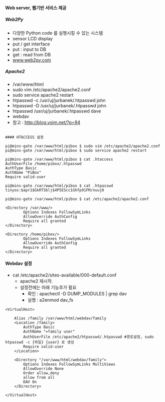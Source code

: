 #### Web server, 웹기반 서비스 제공

##### Web2Py
 - 다양한 Python code 를 실행시킬 수 있는 시스템
 - sensor LCD display
 - put / get interface 
  - put : input to DB
  - get : read from DB
 - www.web2py.com

##### Apache2
 - /var/www/html
 - sudo vim /etc/apache2/apache2.conf
 - sudo service apache2 restart
 - htpasswd -c /usr/uj/jurbanek/.htpasswd john
 - htpasswd -D /usr/uj/jurbanek/.htpasswd john
 - htpasswd /usr/uj/jurbanek/.htpasswd dave
 - webdav 
 - 참고 : http://blog.yojm.net/?p=94
 
```

#### HTACCESS 설정

pi@mins-gate /var/www/html/pibox $ sudo vim /etc/apache2/apache2.conf
pi@mins-gate /var/www/html/pibox $ sudo service apache2 restart

pi@mins-gate /var/www/html/pibox $ cat .htaccess
AuthUserFile /home/pibox/.htpasswd
AuthType Basic
AuthName "PiBox"
Require valid-user

pi@mins-gate /var/www/html/pibox $ cat .htpasswd
tinyos:$apr1$GkRTSblj$4P5EScc1Ghfp91FM/nuuj0

pi@mins-gate /var/www/html/pibox $ cat /etc/apache2/apache2.conf

<Directory /var/www/>
        Options Indexes FollowSymLinks
        AllowOverride AuthConfig
        Require all granted
</Directory>

<Directory /home/pibox/>
        Options Indexes FollowSymLinks
        AllowOverride AuthConfig
        Require all granted
</Directory>
```


#### Webdav 설정
- cat /etc/apache2/sites-available/000-default.conf
  - apache2 재시작.
  - 설정전에는 아래 기능추가 필요 
    - 확인 :  apachectl -D DUMP_MODULES | grep dav
    - 실행 : a2enmod dav_fs
```
<VirtualHost>
 
    Alias /family /var/www/html/webdav/family
    <Location /family>
        AuthType Basic
        AuthName "=family user"
        AuthUserFile /etc/apache2/htpasswd/.htpasswd #경로설정, sudo htpasswd -c {파일} {user} 로 생성
        Require valid-user
    </Location>

    <Directory "/var/www/html/webdav/family">
        Options Indexes FollowSymLinks MultiViews
        AllowOverride None
        Order allow,deny
        allow from all
        DAV On
    </Directory>
    
</VirtualHost>
```
